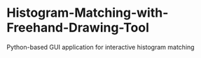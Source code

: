 # Histogram-Matching-with-Freehand-Drawing-Tool
Python-based GUI application for interactive histogram matching
